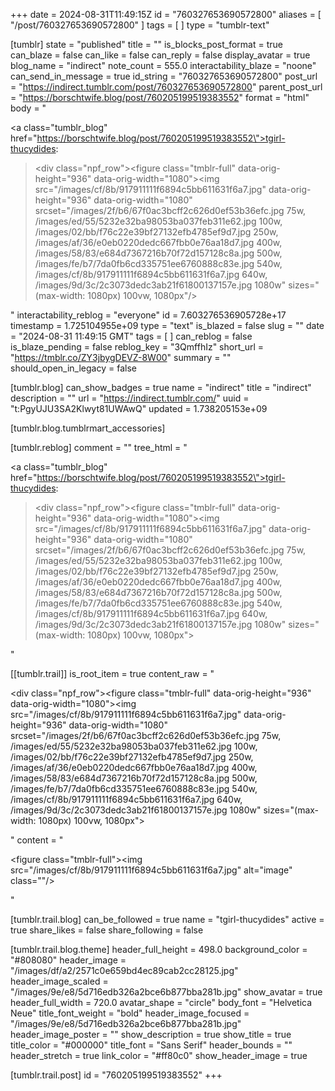 +++
date = 2024-08-31T11:49:15Z
id = "760327653690572800"
aliases = [ "/post/760327653690572800" ]
tags = [ ]
type = "tumblr-text"

[tumblr]
state = "published"
title = ""
is_blocks_post_format = true
can_blaze = false
can_like = false
can_reply = false
display_avatar = true
blog_name = "indirect"
note_count = 555.0
interactability_blaze = "noone"
can_send_in_message = true
id_string = "760327653690572800"
post_url = "https://indirect.tumblr.com/post/760327653690572800"
parent_post_url = "https://borschtwife.blog/post/760205199519383552"
format = "html"
body = "<p><a class=\"tumblr_blog\" href=\"https://borschtwife.blog/post/760205199519383552\">tgirl-thucydides</a>:</p><blockquote><div class=\"npf_row\"><figure class=\"tmblr-full\" data-orig-height=\"936\" data-orig-width=\"1080\"><img src=\"/images/cf/8b/917911111f6894c5bb611631f6a7.jpg\" data-orig-height=\"936\" data-orig-width=\"1080\" srcset=\"/images/2f/b6/67f0ac3bcff2c626d0ef53b36efc.jpg 75w, /images/ed/55/5232e32ba98053ba037feb311e62.jpg 100w, /images/02/bb/f76c22e39bf27132efb4785ef9d7.jpg 250w, /images/af/36/e0eb0220dedc667fbb0e76aa18d7.jpg 400w, /images/58/83/e684d7367216b70f72d157128c8a.jpg 500w, /images/fe/b7/7da0fb6cd335751ee6760888c83e.jpg 540w, /images/cf/8b/917911111f6894c5bb611631f6a7.jpg 640w, /images/9d/3c/2c3073dedc3ab21f61800137157e.jpg 1080w\" sizes=\"(max-width: 1080px) 100vw, 1080px\"/></figure></div></blockquote>"
interactability_reblog = "everyone"
id = 7.603276536905728e+17
timestamp = 1.725104955e+09
type = "text"
is_blazed = false
slug = ""
date = "2024-08-31 11:49:15 GMT"
tags = [ ]
can_reblog = false
is_blaze_pending = false
reblog_key = "3QmffhIz"
short_url = "https://tmblr.co/ZY3jbygDEVZ-8W00"
summary = ""
should_open_in_legacy = false

[tumblr.blog]
can_show_badges = true
name = "indirect"
title = "indirect"
description = ""
url = "https://indirect.tumblr.com/"
uuid = "t:PgyUJU3SA2Klwyt81UWAwQ"
updated = 1.738205153e+09

[tumblr.blog.tumblrmart_accessories]

[tumblr.reblog]
comment = ""
tree_html = "<p><a class=\"tumblr_blog\" href=\"https://borschtwife.blog/post/760205199519383552\">tgirl-thucydides</a>:</p><blockquote><div class=\"npf_row\"><figure class=\"tmblr-full\" data-orig-height=\"936\" data-orig-width=\"1080\"><img src=\"/images/cf/8b/917911111f6894c5bb611631f6a7.jpg\" data-orig-height=\"936\" data-orig-width=\"1080\" srcset=\"/images/2f/b6/67f0ac3bcff2c626d0ef53b36efc.jpg 75w, /images/ed/55/5232e32ba98053ba037feb311e62.jpg 100w, /images/02/bb/f76c22e39bf27132efb4785ef9d7.jpg 250w, /images/af/36/e0eb0220dedc667fbb0e76aa18d7.jpg 400w, /images/58/83/e684d7367216b70f72d157128c8a.jpg 500w, /images/fe/b7/7da0fb6cd335751ee6760888c83e.jpg 540w, /images/cf/8b/917911111f6894c5bb611631f6a7.jpg 640w, /images/9d/3c/2c3073dedc3ab21f61800137157e.jpg 1080w\" sizes=\"(max-width: 1080px) 100vw, 1080px\"></figure></div></blockquote>"

[[tumblr.trail]]
is_root_item = true
content_raw = "<p><div class=\"npf_row\"><figure class=\"tmblr-full\" data-orig-height=\"936\" data-orig-width=\"1080\"><img src=\"/images/cf/8b/917911111f6894c5bb611631f6a7.jpg\" data-orig-height=\"936\" data-orig-width=\"1080\" srcset=\"/images/2f/b6/67f0ac3bcff2c626d0ef53b36efc.jpg 75w, /images/ed/55/5232e32ba98053ba037feb311e62.jpg 100w, /images/02/bb/f76c22e39bf27132efb4785ef9d7.jpg 250w, /images/af/36/e0eb0220dedc667fbb0e76aa18d7.jpg 400w, /images/58/83/e684d7367216b70f72d157128c8a.jpg 500w, /images/fe/b7/7da0fb6cd335751ee6760888c83e.jpg 540w, /images/cf/8b/917911111f6894c5bb611631f6a7.jpg 640w, /images/9d/3c/2c3073dedc3ab21f61800137157e.jpg 1080w\" sizes=\"(max-width: 1080px) 100vw, 1080px\"></figure></div></p>"
content = "<p><figure class=\"tmblr-full\"><img src=\"/images/cf/8b/917911111f6894c5bb611631f6a7.jpg\" alt=\"image\" class=\"\"/></figure></p>"

[tumblr.trail.blog]
can_be_followed = true
name = "tgirl-thucydides"
active = true
share_likes = false
share_following = false

[tumblr.trail.blog.theme]
header_full_height = 498.0
background_color = "#808080"
header_image = "/images/df/a2/2571c0e659bd4ec89cab2cc28125.jpg"
header_image_scaled = "/images/9e/e8/5d716edb326a2bce6b877bba281b.jpg"
show_avatar = true
header_full_width = 720.0
avatar_shape = "circle"
body_font = "Helvetica Neue"
title_font_weight = "bold"
header_image_focused = "/images/9e/e8/5d716edb326a2bce6b877bba281b.jpg"
header_image_poster = ""
show_description = true
show_title = true
title_color = "#000000"
title_font = "Sans Serif"
header_bounds = ""
header_stretch = true
link_color = "#ff80c0"
show_header_image = true

[tumblr.trail.post]
id = "760205199519383552"
+++
